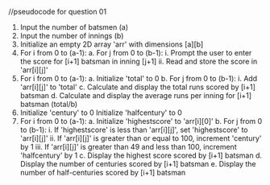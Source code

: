 //pseudocode for question 01
1. Input the number of batsmen (a)
2. Input the number of innings (b)
3. Initialize an empty 2D array 'arr' with dimensions [a][b]
4. For i from 0 to (a-1):
   a. For j from 0 to (b-1):
      i. Prompt the user to enter the score for [i+1] batsman in inning [j+1]
      ii. Read and store the score in 'arr[i][j]'
5. For i from 0 to (a-1):
   a. Initialize 'total' to 0
   b. For j from 0 to (b-1):
      i. Add 'arr[i][j]' to 'total'
   c. Calculate and display the total runs scored by [i+1] batsman
   d. Calculate and display the average runs per inning for [i+1] batsman (total/b)
6. Initialize 'century' to 0
   Initialize 'halfcentury' to 0
7. For i from 0 to (a-1):
   a. Initialize 'highestscore' to 'arr[i][0]'
   b. For j from 0 to (b-1):
      i. If 'highestscore' is less than 'arr[i][j]', set 'highestscore' to 'arr[i][j]'
      ii. If 'arr[i][j]' is greater than or equal to 100, increment 'century' by 1
      iii. If 'arr[i][j]' is greater than 49 and less than 100, increment 'halfcentury' by 1
   c. Display the highest score scored by [i+1] batsman
   d. Display the number of centuries scored by [i+1] batsman
   e. Display the number of half-centuries scored by [i+1] batsman
